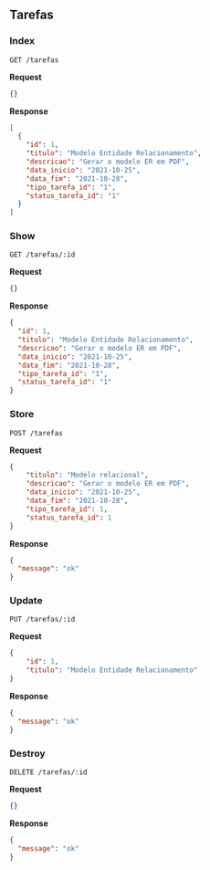 ## Tarefas

### Index

```HTTP
GET /tarefas
```

**Request**
```json
{}
```

**Response**
```json
[
  {
    "id": 1,
    "titulo": "Modelo Entidade Relacionamento",
    "descricao": "Gerar o modelo ER em PDF",
    "data_inicio": "2021-10-25",
    "data_fim": "2021-10-28",
    "tipo_tarefa_id": "1",
    "status_tarefa_id": "1"
  }
]
```

### Show

```HTTP
GET /tarefas/:id
```

**Request**
```json
{}
```

**Response**
```json
{
  "id": 1,
  "titulo": "Modelo Entidade Relacionamento",
  "descricao": "Gerar o modelo ER em PDF",
  "data_inicio": "2021-10-25",
  "data_fim": "2021-10-28",
  "tipo_tarefa_id": "1",
  "status_tarefa_id": "1"
}
```

### Store

```HTTP
POST /tarefas
```

**Request**
```json
{
	"titulo": "Modelo relacional",
	"descricao": "Gerar o modelo ER em PDF",
	"data_inicio": "2021-10-25",
	"data_fim": "2021-10-28",
	"tipo_tarefa_id": 1,
	"status_tarefa_id": 1
}
```

**Response**
```json
{
  "message": "ok"
}
```

### Update

```HTTP
PUT /tarefas/:id
```

**Request**
```json
{
	"id": 1,
	"titulo": "Modelo Entidade Relacionamento"
}
```

**Response**
```json
{
  "message": "ok"
}
```

### Destroy

```HTTP
DELETE /tarefas/:id
```

**Request**
```json
{}
```

**Response**
```json
{
  "message": "ok"
}
```